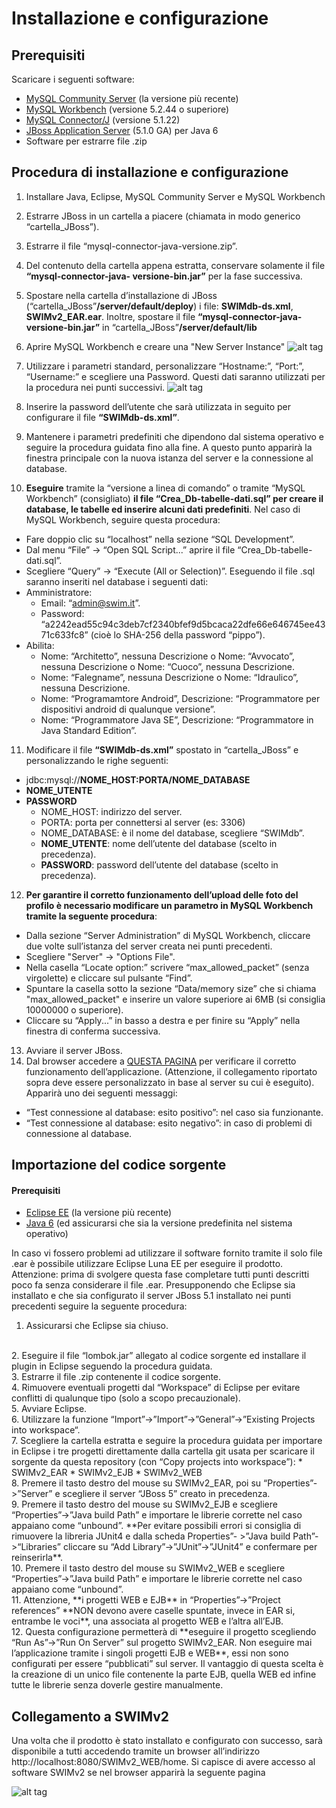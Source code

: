 # Installazione e configurazione

## Prerequisiti
Scaricare i seguenti software:

- [MySQL Community Server]( http://www.mysql.com/downloads/mysql/) (la versione più recente)
- [MySQL Workbench](http://www.mysql.com/downloads/workbench/) (versione 5.2.44 o superiore) 
- [MySQL Connector/J](http://www.mysql.com/downloads/connector/j/) (versione 5.1.22) 
- [JBoss Application Server](http://sourceforge.net/projects/jboss/files/JBoss/JBoss-5.1.0.GA) (5.1.0 GA) per Java 6 
- Software per estrarre file .zip

## Procedura di installazione e configurazione
1. Installare Java, Eclipse, MySQL Community Server e MySQL Workbench
2. Estrarre JBoss in un cartella a piacere (chiamata in modo generico “cartella_JBoss”).
3. Estrarre il file “mysql-connector-java-versione.zip”.
4. Del contenuto della cartella appena estratta, conservare solamente il file **“mysql-connector-java-
versione-bin.jar”** per la fase successiva.
5. Spostare nella cartella d’installazione di JBoss (“cartella_JBoss”**/server/default/deploy**) i file: **SWIMdb-ds.xml**, **SWIMv2_EAR.ear**. Inoltre, spostare il file **“mysql-connector-java-versione-bin.jar”** in “cartella_JBoss”**/server/default/lib**
6. Aprire MySQL Workbench e creare una "New Server Instance"
![alt tag](http://www.stefanocappa.it/publicfiles/Github_repositories_images/Swimv2/install/a-mysql-workbench.png)

7. Utilizzare i parametri standard, personalizzare “Hostname:”, “Port:”, “Username:” e scegliere una Password. Questi dati saranno utilizzati per la procedura nei punti successivi.
![alt tag](http://www.stefanocappa.it/publicfiles/Github_repositories_images/Swimv2/install/b-creazione-nuova-istanzia.png)

8. Inserire la password dell’utente che sarà utilizzata in seguito per configurare il file **“SWIMdb-ds.xml”**.
9. Mantenere i parametri predefiniti che dipendono dal sistema operativo e seguire la procedura guidata fino alla fine. A questo punto apparirà la finestra principale con la nuova istanza del server e la connessione al database.
10. **Eseguire** tramite la “versione a linea di comando” o tramite “MySQL Workbench” (consigliato) **il file “Crea_Db-tabelle-dati.sql” per creare il database, le tabelle ed inserire alcuni dati predefiniti**. Nel caso di MySQL Workbench, seguire questa procedura:
  * Fare doppio clic su “localhost” nella sezione “SQL Development”.
  * Dal menu “File” -> “Open SQL Script...” aprire il file “Crea_Db-tabelle-dati.sql”.
  * Scegliere “Query” -> “Execute (All or Selection)”.
  Eseguendo il file .sql saranno inseriti nel database i seguenti dati:
  * Amministratore:
    * Email: “admin@swim.it”.
    * Password: “a2242ead55c94c3deb7cf2340bfef9d5bcaca22dfe66e646745ee4371c633fc8” (cioè lo SHA-256 della password “pippo”).
  * Abilita:
    * Nome: “Architetto”, nessuna Descrizione o Nome: “Avvocato”, nessuna Descrizione o Nome: “Cuoco”, nessuna Descrizione.
    * Nome: “Falegname”, nessuna Descrizione o Nome: “Idraulico”, nessuna Descrizione.
    * Nome: “Programamtore Android”, Descrizione: “Programmatore per dispositivi android di qualunque versione”.
    * Nome: “Programmatore Java SE”, Descrizione: “Programmatore in Java Standard Edition”.
11. Modificare il file **“SWIMdb-ds.xml”** spostato in “cartella_JBoss” e personalizzando le righe seguenti:
  * <connection-url>jdbc:mysql://**NOME_HOST:PORTA/NOME_DATABASE**</connection-url> 
  * <user-name>**NOME_UTENTE**</user-name>
  * <password>**PASSWORD**</password>
    * NOME_HOST: indirizzo del server.
    * PORTA: porta per connettersi al server (es: 3306)
    * NOME_DATABASE: è il nome del database, scegliere “SWIMdb”.
    * **NOME_UTENTE**: nome dell’utente del database (scelto in precedenza).
    * **PASSWORD**: password dell’utente del database (scelto in precedenza).
12. **Per garantire il corretto funzionamento dell’upload delle foto del profilo è necessario modificare un parametro in MySQL Workbench tramite la seguente procedura**:
  * Dalla sezione “Server Administration” di MySQL Workbench, cliccare due volte sull’istanza del server creata nei punti precedenti.
  * Scegliere "Server" -> "Options File".
  * Nella casella “Locate option:” scrivere “max_allowed_packet” (senza virgolette) e cliccare sul pulsante “Find”.
  * Spuntare la casella sotto la sezione “Data/memory size” che si chiama "max_allowed_packet" e inserire un valore superiore ai 6MB (si consiglia 10000000 o superiore).
  * Cliccare su “Apply...” in basso a destra e per finire su “Apply” nella finestra di conferma successiva.
13. Avviare il server JBoss.
14. Dal browser accedere a [QUESTA PAGINA](http://localhost:8080/SWIMv2_WEB/testInstallazione?emailAdmin=admin@swim.it) per verificare il corretto funzionamento dell’applicazione. (Attenzione, il collegamento riportato sopra deve essere personalizzato in base al server su cui è eseguito). Apparirà uno dei seguenti messaggi:
  * “Test connessione al database: esito positivo”: nel caso sia funzionante.
  * “Test connessione al database: esito negativo”: in caso di problemi di connessione al database.


## Importazione del codice sorgente

#### Prerequisiti
- [Eclipse EE](https://eclipse.org/downloads/) (la versione più recente) 
- [Java 6](http://www.oracle.com/technetwork/java/javase/downloads/java-archive-downloads-javase6-419409.html) (ed assicurarsi che sia la versione predefinita nel sistema operativo) 

In caso vi fossero problemi ad utilizzare il software fornito tramite il solo file .ear è possibile utilizzare Eclipse Luna EE per eseguire il prodotto. Attenzione: prima di svolgere questa fase completare tutti punti descritti poco fa senza considerare il file .ear.
Presupponendo che Eclipse sia installato e che sia configurato il server JBoss 5.1 installato nei punti precedenti seguire la seguente procedura:
<br>
1. Assicurarsi che Eclipse sia chiuso.
<br>
2. Eseguire il file “lombok.jar” allegato al codice sorgente ed installare il plugin in Eclipse seguendo la procedura guidata.
<br>
3. Estrarre il file .zip contenente il codice sorgente.
<br>
4. Rimuovere eventuali progetti dal “Workspace” di Eclipse per evitare conflitti di qualunque tipo (solo a scopo precauzionale).
<br>
5. Avviare Eclipse.
<br>
6. Utilizzare la funzione “Import”->”Import”->”General”->”Existing Projects into workspace“.
<br>
7. Scegliere la cartella estratta e seguire la procedura guidata per importare in Eclipse i tre progetti direttamente dalla cartella git usata per scaricare il sorgente da questa repository (con “Copy projects into workspace”):
  * SWIMv2_EAR
  * SWIMv2_EJB
  * SWIMv2_WEB
<br>
8. Premere il tasto destro del mouse su SWIMv2_EAR, poi su “Properties”->”Server” e scegliere il server “JBoss 5” creato in precedenza.
<br>
9. Premere il tasto destro del mouse su SWIMv2_EJB e scegliere “Properties”->”Java build Path” e importare le librerie corrette nel caso appaiano come “unbound”. **Per evitare possibili errori si consiglia di rimuovere la libreria JUnit4 e dalla scheda Properties”- >”Java build Path”->“Libraries” cliccare su “Add Library”->”JUnit”->”JUnit4” e confermare per reinserirla**.
<br>
10. Premere il tasto destro del mouse su SWIMv2_WEB e scegliere “Properties”->”Java build Path” e importare le librerie corrette nel caso appaiano come “unbound”.
<br>
11. Attenzione, **i progetti WEB e EJB** in “Properties”->”Project references” **NON devono avere caselle spuntate, invece in EAR si, entrambe le voci**, una associata al progetto WEB e l’altra all’EJB.
<br>
12. Questa configurazione permetterà di **eseguire il progetto scegliendo “Run As”->”Run On Server” sul progetto SWIMv2_EAR. Non eseguire mai l’applicazione tramite i singoli progetti EJB e WEB**, essi non sono configurati per essere “pubblicati” sul server. Il vantaggio di questa scelta è la creazione di un unico file contenente la parte EJB, quella WEB ed infine tutte le librerie senza doverle gestire manualmente.


## Collegamento a SWIMv2
Una volta che il prodotto è stato installato e configurato con successo, sarà disponibile a tutti accedendo tramite un browser all’indirizzo http://localhost:8080/SWIMv2_WEB/home. Si capisce di avere accesso al software SWIMv2 se nel browser apparirà la seguente pagina

![alt tag](http://www.stefanocappa.it/publicfiles/Github_repositories_images/Swimv2/1-homepage.png)
